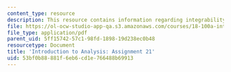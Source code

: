```yaml
---
content_type: resource
description: This resource contains information regarding integrability.
file: https://ol-ocw-studio-app-qa.s3.amazonaws.com/courses/18-100a-introduction-to-analysis-fall-2012/53bf0b88881f6eb6cd1e766488b69913_MIT18_100AF12_Assign_21.pdf
file_type: application/pdf
parent_uid: 5ff15742-57c1-98fd-1898-19d238ec0b48
resourcetype: Document
title: 'Introduction to Analysis: Assignment 21'
uid: 53bf0b88-881f-6eb6-cd1e-766488b69913
---
```

